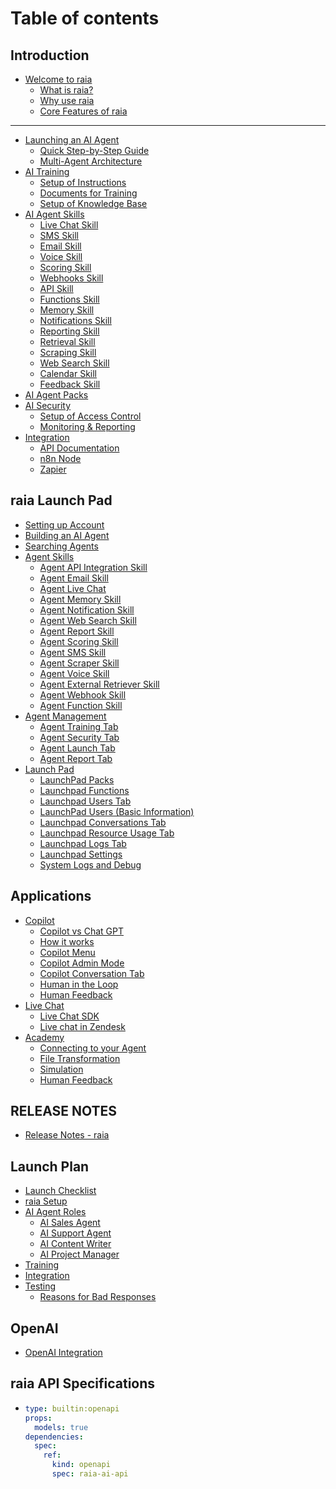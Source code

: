 # Table of contents

## Introduction

* [Welcome to raia](README.md)
  * [What is raia?](introduction/raia-user-guide/what-is-raia.md)
  * [Why use raia](introduction/raia-user-guide/why-use-raia.md)
  * [Core Features of raia](introduction/raia-user-guide/core-features-of-raia.md)

***

* [Launching an AI Agent](launching-an-ai-agent/README.md)
  * [Quick Step-by-Step Guide](launching-an-ai-agent/quick-step-by-step-guide.md)
  * [Multi-Agent Architecture](launching-an-ai-agent/multi-agent-architecture.md)
* [AI Training](ai-training-guide/README.md)
  * [Setup of Instructions](ai-training-guide/setup-of-instructions.md)
  * [Documents for Training](ai-training-guide/documents-for-training.md)
  * [Setup of Knowledge Base](ai-training-guide/setup-of-knowledge-base.md)
* [AI Agent Skills](ai-agent-skills/README.md)
  * [Live Chat Skill](ai-agent-skills/live-chat-skill.md)
  * [SMS Skill](ai-agent-skills/sms-skill.md)
  * [Email Skill](ai-agent-skills/email-skill.md)
  * [Voice Skill](ai-agent-skills/voice-skill.md)
  * [Scoring Skill](ai-agent-skills/scoring-skill.md)
  * [Webhooks Skill](ai-agent-skills/webhooks-skill.md)
  * [API Skill](ai-agent-skills/api-skill.md)
  * [Functions Skill](ai-agent-skills/functions-skill.md)
  * [Memory Skill](ai-agent-skills/memory-skill.md)
  * [Notifications Skill](ai-agent-skills/notifications-skill.md)
  * [Reporting Skill](ai-agent-skills/reporting-skill.md)
  * [Retrieval Skill](ai-agent-skills/retrieval-skill.md)
  * [Scraping Skill](ai-agent-skills/scraping-skill.md)
  * [Web Search Skill](ai-agent-skills/web-search-skill.md)
  * [Calendar Skill](ai-agent-skills/calendar-skill.md)
  * [Feedback Skill](ai-agent-skills/feedback-skill.md)
* [AI Agent Packs](ai-agent-packs.md)
* [AI Security](ai-security/README.md)
  * [Setup of Access Control](ai-security/setup-of-access-control.md)
  * [Monitoring & Reporting](ai-security/monitoring-and-reporting.md)
* [Integration](integration/README.md)
  * [API Documentation](integration/api-documentation.md)
  * [n8n Node](integration/n8n-node.md)
  * [Zapier](integration/zapier.md)

## raia Launch Pad

* [Setting up Account](raia-launch-pad/setting-up-account.md)
* [Building an AI Agent](raia-launch-pad/building-an-ai-agent.md)
* [Searching Agents](raia-launch-pad/searching-agents.md)
* [Agent Skills](raia-launch-pad/agent-skills/README.md)
  * [Agent API Integration Skill](raia-launch-pad/agent-skills/agent-api-integration-skill.md)
  * [Agent Email Skill](raia-launch-pad/agent-skills/agent-email-skill.md)
  * [Agent Live Chat](raia-launch-pad/agent-skills/agent-live-chat.md)
  * [Agent Memory Skill](raia-launch-pad/agent-skills/agent-memory-skill.md)
  * [Agent Notification Skill](raia-launch-pad/agent-skills/agent-notification-skill.md)
  * [Agent Web Search Skill](raia-launch-pad/agent-skills/agent-web-search-skill.md)
  * [Agent Report Skill](raia-launch-pad/agent-skills/agent-report-skill.md)
  * [Agent Scoring Skill](raia-launch-pad/agent-skills/agent-scoring-skill.md)
  * [Agent SMS Skill](raia-launch-pad/agent-skills/agent-sms-skill.md)
  * [Agent Scraper Skill](raia-launch-pad/agent-skills/agent-scraper-skill.md)
  * [Agent Voice Skill](raia-launch-pad/agent-skills/agent-voice-skill.md)
  * [Agent External Retriever Skill](raia-launch-pad/agent-skills/agent-external-retriever-skill.md)
  * [Agent Webhook Skill](raia-launch-pad/agent-skills/agent-webhook-skill.md)
  * [Agent Function Skill](raia-launch-pad/agent-skills/agent-function-skill.md)
* [Agent Management](raia-launch-pad/agent-management/README.md)
  * [Agent Training Tab](raia-launch-pad/agent-management/agent-training-tab.md)
  * [Agent Security Tab](raia-launch-pad/agent-management/agent-security-tab.md)
  * [Agent Launch Tab](raia-launch-pad/agent-management/agent-launch-tab.md)
  * [Agent Report Tab](raia-launch-pad/agent-management/agent-report-tab.md)
* [Launch Pad](raia-launch-pad/launch-pad/README.md)
  * [LaunchPad Packs](raia-launch-pad/launch-pad/launchpad-packs.md)
  * [Launchpad Functions](raia-launch-pad/launch-pad/launchpad-functions.md)
  * [Launchpad Users Tab](raia-launch-pad/launch-pad/launchpad-users-tab.md)
  * [LaunchPad Users (Basic Information)](raia-launch-pad/launch-pad/launchpad-users-basic-information.md)
  * [Launchpad Conversations Tab](raia-launch-pad/launch-pad/launchpad-conversations-tab.md)
  * [Launchpad Resource Usage Tab](raia-launch-pad/launch-pad/launchpad-resource-usage-tab.md)
  * [Launchpad Logs Tab](raia-launch-pad/launch-pad/launchpad-logs-tab.md)
  * [Launchpad Settings](raia-launch-pad/launch-pad/launchpad-settings.md)
  * [System Logs and Debug](raia-launch-pad/launch-pad/system-logs-and-debug.md)

## Applications

* [Copilot](applications/copilot/README.md)
  * [Copilot vs Chat GPT](applications/copilot/copilot-vs-chat-gpt.md)
  * [How it works](applications/copilot/how-it-works.md)
  * [Copilot Menu](applications/copilot/copilot-menu.md)
  * [Copilot Admin Mode](applications/copilot/copilot-admin-mode.md)
  * [Copilot Conversation Tab](applications/copilot/copilot-conversation-tab.md)
  * [Human in the Loop](applications/copilot/human-in-the-loop.md)
  * [Human Feedback](applications/copilot/human-feedback.md)
* [Live Chat](applications/live-chat/README.md)
  * [Live Chat SDK](applications/live-chat/live-chat-sdk.md)
  * [Live chat in Zendesk](applications/live-chat/live-chat-in-zendesk.md)
* [Academy](applications/academy/README.md)
  * [Connecting to your Agent](applications/academy/connecting-to-your-agent.md)
  * [File Transformation](applications/academy/file-transformation.md)
  * [Simulation](applications/academy/simulation.md)
  * [Human Feedback](applications/academy/human-feedback.md)

## RELEASE NOTES

* [Release Notes - raia](release-notes/release-notes-raia.md)

## Launch Plan

* [Launch Checklist](launch-plan/launch-checklist.md)
* [raia Setup](launch-plan/raia-setup.md)
* [AI Agent Roles](launch-plan/ai-agent-roles/README.md)
  * [AI Sales Agent](launch-plan/ai-agent-roles/ai-sales-agent.md)
  * [AI Support Agent](launch-plan/ai-agent-roles/ai-support-agent.md)
  * [AI Content Writer](launch-plan/ai-agent-roles/ai-content-writer.md)
  * [AI Project Manager](launch-plan/ai-agent-roles/ai-project-manager.md)
* [Training](launch-plan/training.md)
* [Integration](launch-plan/integration.md)
* [Testing](launch-plan/testing/README.md)
  * [Reasons for Bad Responses](launch-plan/testing/reasons-for-bad-responses.md)

## OpenAI

* [OpenAI Integration](openai/openai-integration.md)

## raia API Specifications

* ```yaml
  type: builtin:openapi
  props:
    models: true
  dependencies:
    spec:
      ref:
        kind: openapi
        spec: raia-ai-api
  ```
